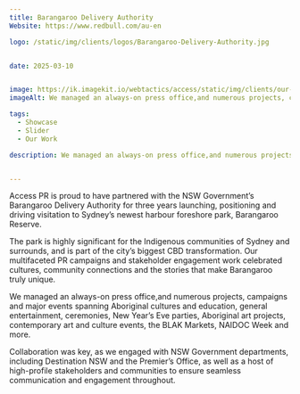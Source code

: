 ```yaml
---
title: Barangaroo Delivery Authority
Website: https://www.redbull.com/au-en

logo: /static/img/clients/logos/Barangaroo-Delivery-Authority.jpg


date: 2025-03-10


image: https://ik.imagekit.io/webtactics/access/static/img/clients/our-work/Barangaroo_Sh9l6y8J7.jpg
imageAlt: We managed an always-on press office,and numerous projects, campaigns and major events spanning Aboriginal cultures and education, general entertainment, ceremonies, New Year’s Eve parties, Aboriginal art projects, contemporary art and culture events, the BLAK Markets, NAIDOC Week and more.

tags:
  - Showcase
  - Slider
  - Our Work

description: We managed an always-on press office,and numerous projects, campaigns and major events spanning Aboriginal cultures and education, general entertainment, ceremonies, New Year’s Eve parties, Aboriginal art projects, contemporary art and culture events, the BLAK Markets, NAIDOC Week and more.


---
```

Access PR is proud to have partnered with the NSW Government’s Barangaroo Delivery Authority for three years launching, positioning and driving visitation to Sydney’s newest harbour foreshore park, Barangaroo Reserve.

The park is highly significant for the Indigenous communities of Sydney and surrounds, and is part of the city’s biggest CBD transformation. Our multifaceted PR campaigns and stakeholder engagement work celebrated cultures, community connections and the stories that make Barangaroo truly unique.

We managed an always-on press office,and numerous projects, campaigns and major events spanning Aboriginal cultures and education, general entertainment, ceremonies, New Year’s Eve parties, Aboriginal art projects, contemporary art and culture events, the BLAK Markets, NAIDOC Week and more.

Collaboration was key, as we engaged with NSW Government departments, including Destination NSW and the Premier’s Office, as well as a host of high-profile stakeholders and communities to ensure seamless communication and engagement throughout.






